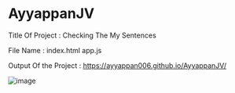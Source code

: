 # AyyappanJV

Title Of Project : Checking The My Sentences

File Name :
index.html
app.js

Output Of the Project :  https://ayyappan006.github.io/AyyappanJV/

![image](https://user-images.githubusercontent.com/99162903/152742556-c6fbcd73-7ff1-4eb6-8c96-ed3500c440e5.png)

